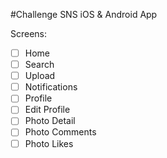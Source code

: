 #Challenge SNS iOS & Android App

Screens:

- [ ] Home
- [ ] Search
- [ ] Upload
- [ ] Notifications
- [ ] Profile
- [ ] Edit Profile
- [ ] Photo Detail
- [ ] Photo Comments
- [ ] Photo Likes
